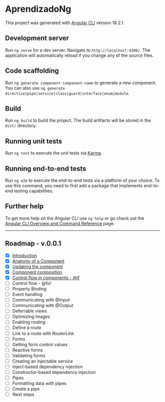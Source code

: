 # AprendizadoNg

This project was generated with [Angular CLI](https://github.com/angular/angular-cli) version 18.2.1.

## Development server

Run `ng serve` for a dev server. Navigate to `http://localhost:4200/`. The application will automatically reload if you change any of the source files.

## Code scaffolding

Run `ng generate component component-name` to generate a new component. You can also use `ng generate directive|pipe|service|class|guard|interface|enum|module`.

## Build

Run `ng build` to build the project. The build artifacts will be stored in the `dist/` directory.

## Running unit tests

Run `ng test` to execute the unit tests via [Karma](https://karma-runner.github.io).

## Running end-to-end tests

Run `ng e2e` to execute the end-to-end tests via a platform of your choice. To use this command, you need to first add a package that implements end-to-end testing capabilities.

## Further help

To get more help on the Angular CLI use `ng help` or go check out the [Angular CLI Overview and Command Reference](https://angular.dev/tools/cli) page.

---

## Roadmap - v.0.0.1

- [x] [Introduction](https://github.com/nitaigf/aprendizado-ng/tree/dd517a3b8d97b311e0a21cdfe59a98187d9fc4e5)
- [x] [Anatomy of a Component](https://github.com/nitaigf/aprendizado-ng/tree/17c5353e8cdf7ffd19bfd7821186ccd9aeed6115)
- [x] [Updating the component](https://github.com/nitaigf/aprendizado-ng/tree/38385e9c54723fa458eec3c6afb47c489f6dcba0)
- [x] [Component composition](https://github.com/nitaigf/aprendizado-ng/tree/1703febe3e6b9eb2c5276d535006d17606fa8b66)
- [x] [Control flow in components - @if]()
- [ ] Control flow - @for
- [ ] Property Binding
- [ ] Event handling
- [ ] Communicating with @Input
- [ ] Communicating with @Output
- [ ] Deferrable views
- [ ] Optimizing images
- [ ] Enabling routing
- [ ] Define a route
- [ ] Link to a route with RouterLink
- [ ] Forms
- [ ] Getting form control values
- [ ] Reactive forms
- [ ] Validating forms
- [ ] Creating an injectable service
- [ ] Inject-based dependency injection
- [ ] Constructor-based dependency injection
- [ ] Pipes
- [ ] Formatting data with pipes
- [ ] Create a pipe
- [ ] Next steps
